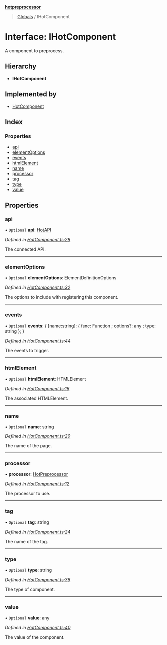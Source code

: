 **[hotpreprocessor](../README.md)**

> [Globals](../globals.md) / IHotComponent

# Interface: IHotComponent

A component to preprocess.

## Hierarchy

* **IHotComponent**

## Implemented by

* [HotComponent](../classes/hotcomponent.md)

## Index

### Properties

* [api](ihotcomponent.md#api)
* [elementOptions](ihotcomponent.md#elementoptions)
* [events](ihotcomponent.md#events)
* [htmlElement](ihotcomponent.md#htmlelement)
* [name](ihotcomponent.md#name)
* [processor](ihotcomponent.md#processor)
* [tag](ihotcomponent.md#tag)
* [type](ihotcomponent.md#type)
* [value](ihotcomponent.md#value)

## Properties

### api

• `Optional` **api**: [HotAPI](../classes/hotapi.md)

*Defined in [HotComponent.ts:28](https://github.com/OurFreeLight/HotPreprocessor/blob/f104630/src/HotComponent.ts#L28)*

The connected API.

___

### elementOptions

• `Optional` **elementOptions**: ElementDefinitionOptions

*Defined in [HotComponent.ts:32](https://github.com/OurFreeLight/HotPreprocessor/blob/f104630/src/HotComponent.ts#L32)*

The options to include with registering this component.

___

### events

• `Optional` **events**: { [name:string]: { func: Function ; options?: any ; type: string  };  }

*Defined in [HotComponent.ts:44](https://github.com/OurFreeLight/HotPreprocessor/blob/f104630/src/HotComponent.ts#L44)*

The events to trigger.

___

### htmlElement

• `Optional` **htmlElement**: HTMLElement

*Defined in [HotComponent.ts:16](https://github.com/OurFreeLight/HotPreprocessor/blob/f104630/src/HotComponent.ts#L16)*

The associated HTMLElement.

___

### name

• `Optional` **name**: string

*Defined in [HotComponent.ts:20](https://github.com/OurFreeLight/HotPreprocessor/blob/f104630/src/HotComponent.ts#L20)*

The name of the page.

___

### processor

•  **processor**: [HotPreprocessor](../classes/hotpreprocessor.md)

*Defined in [HotComponent.ts:12](https://github.com/OurFreeLight/HotPreprocessor/blob/f104630/src/HotComponent.ts#L12)*

The processor to use.

___

### tag

• `Optional` **tag**: string

*Defined in [HotComponent.ts:24](https://github.com/OurFreeLight/HotPreprocessor/blob/f104630/src/HotComponent.ts#L24)*

The name of the tag.

___

### type

• `Optional` **type**: string

*Defined in [HotComponent.ts:36](https://github.com/OurFreeLight/HotPreprocessor/blob/f104630/src/HotComponent.ts#L36)*

The type of component.

___

### value

• `Optional` **value**: any

*Defined in [HotComponent.ts:40](https://github.com/OurFreeLight/HotPreprocessor/blob/f104630/src/HotComponent.ts#L40)*

The value of the component.
